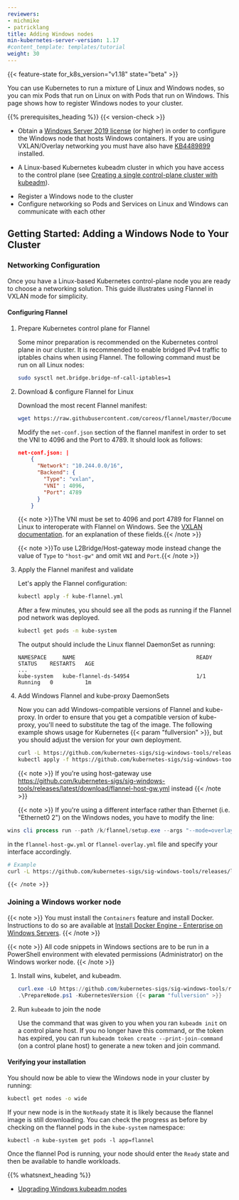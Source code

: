 ```yaml
---
reviewers:
- michmike
- patricklang
title: Adding Windows nodes
min-kubernetes-server-version: 1.17
#content_template: templates/tutorial
weight: 30
---
```


<!-- overview -->

{{< feature-state for_k8s_version="v1.18" state="beta" >}}

You can use Kubernetes to run a mixture of Linux and Windows nodes, so you can mix Pods that run on Linux on with Pods that run on Windows. This page shows how to register Windows nodes to your cluster.




{{% prerequisites_heading %}} {{< version-check >}}

* Obtain a [Windows Server 2019 license](https://www.microsoft.com/en-us/cloud-platform/windows-server-pricing)
(or higher) in order to configure the Windows node that hosts Windows containers.
If you are using VXLAN/Overlay networking you must have also have [KB4489899](https://support.microsoft.com/help/4489899) installed.

* A Linux-based Kubernetes kubeadm cluster in which you have access to the control plane (see [Creating a single control-plane cluster with kubeadm](/docs/setup/production-environment/tools/kubeadm/create-cluster-kubeadm/)).




<!-- objectives -->

* Register a Windows node to the cluster
* Configure networking so Pods and Services on Linux and Windows can communicate with each other




<!-- lesson content -->

## Getting Started: Adding a Windows Node to Your Cluster

### Networking Configuration

Once you have a Linux-based Kubernetes control-plane node you are ready to choose a networking solution. This guide illustrates using Flannel in VXLAN mode for simplicity.

#### Configuring Flannel

1. Prepare Kubernetes control plane for Flannel

    Some minor preparation is recommended on the Kubernetes control plane in our cluster. It is recommended to enable bridged IPv4 traffic to iptables chains when using Flannel. The following command must be run on all Linux nodes:

    ```bash
    sudo sysctl net.bridge.bridge-nf-call-iptables=1
    ```

1. Download & configure Flannel for Linux

    Download the most recent Flannel manifest:

    ```bash
    wget https://raw.githubusercontent.com/coreos/flannel/master/Documentation/kube-flannel.yml
    ```

    Modify the `net-conf.json` section of the flannel manifest in order to set the VNI to 4096 and the Port to 4789. It should look as follows:

    ```json
    net-conf.json: |
        {
          "Network": "10.244.0.0/16",
          "Backend": {
            "Type": "vxlan",
            "VNI" : 4096,
            "Port": 4789
          }
        }
    ```

    {{< note >}}The VNI must be set to 4096 and port 4789 for Flannel on Linux to interoperate with Flannel on Windows. See the [VXLAN documentation](https://github.com/coreos/flannel/blob/master/Documentation/backends.md#vxlan).
    for an explanation of these fields.{{< /note >}}

    {{< note >}}To use L2Bridge/Host-gateway mode instead change the value of `Type` to `"host-gw"` and omit `VNI` and `Port`.{{< /note >}}

1. Apply the Flannel manifest and validate

    Let's apply the Flannel configuration:

    ```bash
    kubectl apply -f kube-flannel.yml
    ```

    After a few minutes, you should see all the pods as running if the Flannel pod network was deployed.

    ```bash
    kubectl get pods -n kube-system
    ```

    The output should include the Linux flannel DaemonSet as running:

    ```
    NAMESPACE     NAME                                      READY        STATUS    RESTARTS   AGE
    ...
    kube-system   kube-flannel-ds-54954                     1/1          Running   0          1m
    ```

1. Add Windows Flannel and kube-proxy DaemonSets

    Now you can add Windows-compatible versions of Flannel and kube-proxy. In order
    to ensure that you get a compatible version of kube-proxy, you'll need to substitute
    the tag of the image. The following example shows usage for Kubernetes {{< param "fullversion" >}},
    but you should adjust the version for your own deployment.

    ```bash
    curl -L https://github.com/kubernetes-sigs/sig-windows-tools/releases/latest/download/kube-proxy.yml | sed 's/VERSION/{{< param "fullversion" >}}/g' | kubectl apply -f -
    kubectl apply -f https://github.com/kubernetes-sigs/sig-windows-tools/releases/latest/download/flannel-overlay.yml
    ```
    {{< note >}}
    If you're using host-gateway use https://github.com/kubernetes-sigs/sig-windows-tools/releases/latest/download/flannel-host-gw.yml instead
    {{< /note >}}

    {{< note >}}
If you're using a different interface rather than Ethernet (i.e. "Ethernet0 2") on the Windows nodes, you have to modify the line:

```powershell
wins cli process run --path /k/flannel/setup.exe --args "--mode=overlay --interface=Ethernet"
```

in the `flannel-host-gw.yml` or `flannel-overlay.yml` file and specify your interface accordingly.

```bash
# Example
curl -L https://github.com/kubernetes-sigs/sig-windows-tools/releases/latest/download/flannel-overlay.yml | sed 's/Ethernet/Ethernet0 2/g' | kubectl apply -f -
```
    {{< /note >}}
    


### Joining a Windows worker node
{{< note >}}
You must install the `Containers` feature and install Docker. Instructions
to do so are available at [Install Docker Engine - Enterprise on Windows Servers](https://docs.docker.com/ee/docker-ee/windows/docker-ee/#install-docker-engine---enterprise).
{{< /note >}}

{{< note >}}
All code snippets in Windows sections are to be run in a PowerShell environment
with elevated permissions (Administrator) on the Windows worker node.
{{< /note >}}

1. Install wins, kubelet, and kubeadm.

   ```PowerShell
   curl.exe -LO https://github.com/kubernetes-sigs/sig-windows-tools/releases/latest/download/PrepareNode.ps1
   .\PrepareNode.ps1 -KubernetesVersion {{< param "fullversion" >}}
   ```

1. Run `kubeadm` to join the node

    Use the command that was given to you when you ran `kubeadm init` on a control plane host.
    If you no longer have this command, or the token has expired, you can run `kubeadm token create --print-join-command`
    (on a control plane host) to generate a new token and join command.


#### Verifying your installation
You should now be able to view the Windows node in your cluster by running:

```bash
kubectl get nodes -o wide
```

If your new node is in the `NotReady` state it is likely because the flannel image is still downloading.
You can check the progress as before by checking on the flannel pods in the `kube-system` namespace:

```shell
kubectl -n kube-system get pods -l app=flannel
```

Once the flannel Pod is running, your node should enter the `Ready` state and then be available to handle workloads.



{{% whatsnext_heading %}}

- [Upgrading Windows kubeadm nodes](/docs/tasks/administer-cluster/kubeadm/upgrading-windows-nodes)


